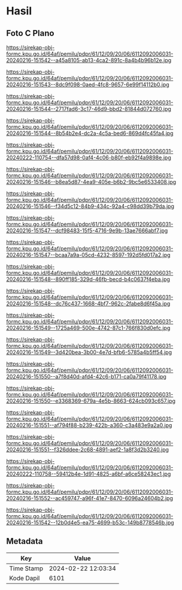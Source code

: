 # Hasil

## Foto C Plano

https://sirekap-obj-formc.kpu.go.id/64af/pemilu/pdpr/61/12/09/20/06/6112092006031-20240216-151542--a45a8105-ab13-4ca2-891c-8a4b4b96b12e.jpg

https://sirekap-obj-formc.kpu.go.id/64af/pemilu/pdpr/61/12/09/20/06/6112092006031-20240216-151543--8dc9f098-0aed-4fc8-9657-6e99f14112b0.jpg

https://sirekap-obj-formc.kpu.go.id/64af/pemilu/pdpr/61/12/09/20/06/6112092006031-20240216-151544--2717fad6-3c17-46d9-bbd2-81844d072760.jpg

https://sirekap-obj-formc.kpu.go.id/64af/pemilu/pdpr/61/12/09/20/06/6112092006031-20240216-151544--8b54b2e4-dc2a-4c5a-bed6-869d4fc45fa4.jpg

https://sirekap-obj-formc.kpu.go.id/64af/pemilu/pdpr/61/12/09/20/06/6112092006031-20240222-110754--dfa57d98-0af4-4c06-b80f-eb92f4a9898e.jpg

https://sirekap-obj-formc.kpu.go.id/64af/pemilu/pdpr/61/12/09/20/06/6112092006031-20240216-151546--b8ea5d87-4ea9-405e-b6b2-9bc5e6533408.jpg

https://sirekap-obj-formc.kpu.go.id/64af/pemilu/pdpr/61/12/09/20/06/6112092006031-20240216-151546--f34d5c12-84b9-434c-92a4-c98dd39b79da.jpg

https://sirekap-obj-formc.kpu.go.id/64af/pemilu/pdpr/61/12/09/20/06/6112092006031-20240216-151547--dcf98483-15f5-4716-9e9b-13ae7666abf7.jpg

https://sirekap-obj-formc.kpu.go.id/64af/pemilu/pdpr/61/12/09/20/06/6112092006031-20240216-151547--bcaa7a9a-05cd-4232-8597-192d5fd017a2.jpg

https://sirekap-obj-formc.kpu.go.id/64af/pemilu/pdpr/61/12/09/20/06/6112092006031-20240216-151548--890ff185-329d-46fb-becd-b4c0637f4eba.jpg

https://sirekap-obj-formc.kpu.go.id/64af/pemilu/pdpr/61/12/09/20/06/6112092006031-20240216-151548--dc76c437-1668-4bf7-962c-2fabe8d6f45a.jpg

https://sirekap-obj-formc.kpu.go.id/64af/pemilu/pdpr/61/12/09/20/06/6112092006031-20240216-151549--1725a469-500e-4742-87c1-766f830d0efc.jpg

https://sirekap-obj-formc.kpu.go.id/64af/pemilu/pdpr/61/12/09/20/06/6112092006031-20240216-151549--3d420bea-3b00-4e7d-bfb6-5785a4b5ff54.jpg

https://sirekap-obj-formc.kpu.go.id/64af/pemilu/pdpr/61/12/09/20/06/6112092006031-20240216-151550--a7f8d40d-afd4-42c6-b171-ca0a79f41178.jpg

https://sirekap-obj-formc.kpu.go.id/64af/pemilu/pdpr/61/12/09/20/06/6112092006031-20240216-151550--e3368369-679a-4e5b-8663-624cb093c657.jpg

https://sirekap-obj-formc.kpu.go.id/64af/pemilu/pdpr/61/12/09/20/06/6112092006031-20240216-151551--af794f88-b239-422b-a360-c3a483e9a2a0.jpg

https://sirekap-obj-formc.kpu.go.id/64af/pemilu/pdpr/61/12/09/20/06/6112092006031-20240216-151551--f326ddee-2c68-4891-aef2-1a8f3d2b3240.jpg

https://sirekap-obj-formc.kpu.go.id/64af/pemilu/pdpr/61/12/09/20/06/6112092006031-20240222-110758--59412b4e-1d91-4825-a6bf-a6ce58243ec1.jpg

https://sirekap-obj-formc.kpu.go.id/64af/pemilu/pdpr/61/12/09/20/06/6112092006031-20240216-151552--ac459747-a96f-41e7-8470-6096a24604b2.jpg

https://sirekap-obj-formc.kpu.go.id/64af/pemilu/pdpr/61/12/09/20/06/6112092006031-20240216-151542--12b0d4e5-ea75-4699-b53c-149b8778546b.jpg


## Metadata

| Key        | Value               |
| ---------- | ------------------- |
| Time Stamp | 2024-02-22 12:03:34 |
| Kode Dapil | 6101                |



